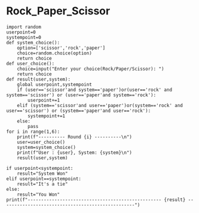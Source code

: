 # Rock_Paper_Scissor

    import random
    userpoint=0
    systempoint=0
    def system_choice():
        option=['scissor','rock','paper']
        choice=random.choice(option)
        return choice
    def user_choice():
        choice=input("Enter your choice(Rock/Paper/Scissor): ")
        return choice
    def result(user,system):
        global userpoint,systempoint
        if (user=='scissor'and system=='paper')or(user=='rock' and system=='scissor') or (user=='paper'and system=='rock'):
            userpoint+=1
        elif (system=='scissor'and user=='paper')or(system=='rock' and user=='scissor') or (system=='paper'and user=='rock'):
            systempoint+=1
        else:
            pass
    for i in range(1,6):
        print(f"---------- Round {i} ----------\n")
        user=user_choice()
        system=system_choice()
        print(f"User : {user}, System: {system}\n")
        result(user,system)
    
    if userpoint<systempoint:
        result="System Won"
    elif userpoint==systempoint:
        result="It's a tie"
    else:
        result="You Won"
    print(f"-------------------------------------------------- {result} --------------------------------------------------")
